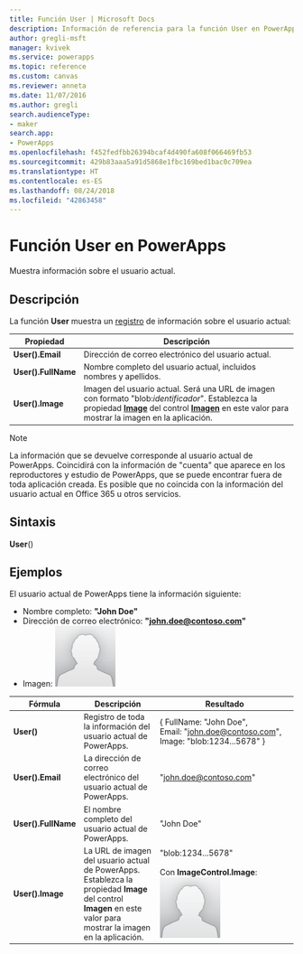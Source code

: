 ```yaml
---
title: Función User | Microsoft Docs
description: Información de referencia para la función User en PowerApps, incluida la sintaxis
author: gregli-msft
manager: kvivek
ms.service: powerapps
ms.topic: reference
ms.custom: canvas
ms.reviewer: anneta
ms.date: 11/07/2016
ms.author: gregli
search.audienceType:
- maker
search.app:
- PowerApps
ms.openlocfilehash: f452fedfbb26394bcaf4d490fa608f066469fb53
ms.sourcegitcommit: 429b83aaa5a91d5868e1fbc169bed1bac0c709ea
ms.translationtype: HT
ms.contentlocale: es-ES
ms.lasthandoff: 08/24/2018
ms.locfileid: "42863458"
---
```

# <a name="user-function-in-powerapps"></a>Función User en PowerApps
Muestra información sobre el usuario actual.

## <a name="description"></a>Descripción
La función **User** muestra un [registro](../working-with-tables.md#records) de información sobre el usuario actual:

| Propiedad | Descripción |
| --- | --- |
| **User().Email** |Dirección de correo electrónico del usuario actual. |
| **User().FullName** |Nombre completo del usuario actual, incluidos nombres y apellidos. |
| **User().Image** |Imagen del usuario actual. Será una URL de imagen con formato "blob:*identificador*". Establezca la propiedad **[Image](../controls/properties-visual.md)** del control **[Imagen](../controls/control-image.md)** en este valor para mostrar la imagen en la aplicación. |

> [!NOTE]
> La información que se devuelve corresponde al usuario actual de PowerApps.  Coincidirá con la información de "cuenta" que aparece en los reproductores y estudio de PowerApps, que se puede encontrar fuera de toda aplicación creada.  Es posible que no coincida con la información del usuario actual en Office 365 u otros servicios.

## <a name="syntax"></a>Sintaxis
**User**()

## <a name="examples"></a>Ejemplos
El usuario actual de PowerApps tiene la información siguiente:

* Nombre completo: **"John Doe"**
* Dirección de correo electrónico: **"john.doe@contoso.com"**
* Imagen: ![](media/function-user/john-doe-picture.png) 

|       Fórmula       |                                                                    Descripción                                                                    |                                                 Resultado                                                  |
|---------------------|---------------------------------------------------------------------------------------------------------------------------------------------------|---------------------------------------------------------------------------------------------------------|
|     **User()**      |                                             Registro de toda la información del usuario actual de PowerApps.                                             |    { FullName:&nbsp;"John Doe", Email:&nbsp;"john.doe@contoso.com", Image:&nbsp;"blob:1234...5678" }    |
|  **User().Email**   |                                                 La dirección de correo electrónico del usuario actual de PowerApps.                                                  |                                         "john.doe@contoso.com"                                          |
| **User().FullName** |                                                   El nombre completo del usuario actual de PowerApps.                                                    |                                               "John Doe"                                                |
|  **User().Image**   | La URL de imagen del usuario actual de PowerApps.  Establezca la propiedad **Image** del control **Imagen** en este valor para mostrar la imagen en la aplicación. | "blob:1234...5678"<br><br>Con **ImageControl.Image**:<br>![](media/function-user/john-doe-picture.png) |

